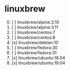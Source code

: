 # linuxbrew
0. [ ] linuxbrew/alpine:3.10
1. [ ] linuxbrew/alpine:3.11
2. [ ] linuxbrew/centos:7
3. [ ] linuxbrew/centos:8
4. [x] linuxbrew/debian:10
5. [ ] linuxbrew/fedora:30
6. [ ] linuxbrew/fedora:31
7. [x] linuxbrew/ubuntu:18.04
8. [x] linuxbrew/ubuntu:19.04
